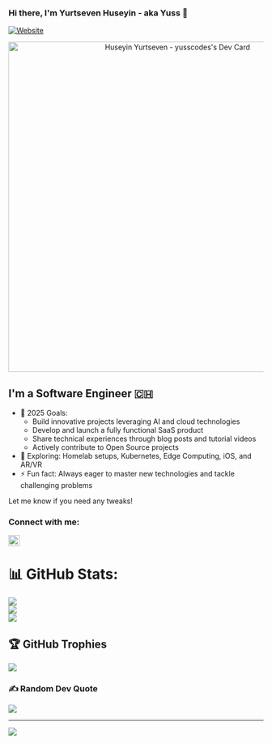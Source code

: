 ### Hi there, I'm Yurtseven Huseyin - aka Yuss 👋 


[![Website](https://img.shields.io/website?label=LinkedIn&style=for-the-badge&url=https%3A%2F%2Fcodestackr.com)](https://www.linkedin.com/in/h%C3%BCseyin-yurtseven-%F0%9F%92%BB-a448751b9/)

<div align="center">
  <a href="https://github.com/Yuss9"><img src="https://api.daily.dev/devcards/v2/rNpHz2J8iJRfmTjck185h.png?r=bhd&type=wide" width="652" alt="Huseyin Yurtseven - yusscodes's Dev Card"/></a>
</div>

## I'm a Software Engineer 🇨🇭  

- 🥅 2025 Goals:  
  - Build innovative projects leveraging AI and cloud technologies  
  - Develop and launch a fully functional SaaS product  
  - Share technical experiences through blog posts and tutorial videos  
  - Actively contribute to Open Source projects  
- 🚀 Exploring: Homelab setups, Kubernetes, Edge Computing, iOS, and AR/VR  
- ⚡ Fun fact: Always eager to master new technologies and tackle challenging problems  

Let me know if you need any tweaks!

### Connect with me:

[<img align="left" alt="codeSTACKr | LinkedIn" width="22px" src="https://cdn.jsdelivr.net/npm/simple-icons@v3/icons/linkedin.svg" />][linkedin]

<br />

# 📊 GitHub Stats:
![](https://github-readme-stats.vercel.app/api?username=Yuss9&theme=swift&hide_border=false&include_all_commits=true&count_private=true)<br/>
![](https://github-readme-streak-stats.herokuapp.com/?user=Yuss9&theme=swift&hide_border=false)<br/>
![](https://github-readme-stats.vercel.app/api/top-langs/?username=Yuss9&theme=swift&hide_border=false&include_all_commits=true&count_private=true&layout=compact)

## 🏆 GitHub Trophies
![](https://github-profile-trophy.vercel.app/?username=Yuss9&theme=radical&no-frame=false&no-bg=true&margin-w=4)

### ✍️ Random Dev Quote
![](https://quotes-github-readme.vercel.app/api?type=horizontal&theme=radical)

---
[![](https://visitcount.itsvg.in/api?id=Yuss9&icon=0&color=8)](https://visitcount.itsvg.in)


[linkedin]: https://www.linkedin.com/in/h%C3%BCseyin-yurtseven-%F0%9F%92%BB-a448751b9/
